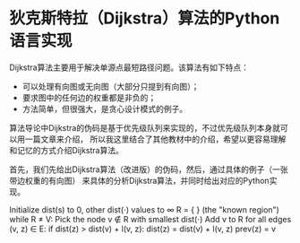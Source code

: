 狄克斯特拉（Dijkstra）算法的Python语言实现
==========================================

Dijkstra算法主要用于解决单源点最短路径问题。该算法有如下特点：

- 可以处理有向图或无向图（大部分只提到有向图）；
- 要求图中的任何边的权重都是非负的；
- 方法简单，但很强大，是贪心设计模式的例子。

算法导论中Dijkstra的伪码是基于优先级队列来实现的，不过优先级队列本身就可以用一篇文章来介绍，
所以我这里结合了其他教材中的介绍，希望以更容易理解和记忆的方式介绍Dijkstra算法。

首先，我们先给出Dijkstra算法（改进版）的伪码，然后，通过具体的例子（一张带边权重的有向图）
来具体的分析Dijkstra算法，并同时给出对应的Python实现。

Initialize dist(s) to 0, other dist($\cdot$) values to $\infty$
R = { } (the "known region")
while R $\neq$ V:
    Pick the node v $\not\in$ R with smallest dist($\cdot$)
    Add v to R
    for all edges (v, z) $\in$ E:
        if dist(z) > dist(v) + l(v, z):
            dist(z) = dist(v) + l(v, z)
            prev(z) = v
